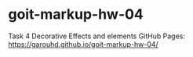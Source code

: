 # goit-markup-hw-04
Task 4 Decorative Effects and elements
GitHub Pages: https://garouhd.github.io/goit-markup-hw-04/